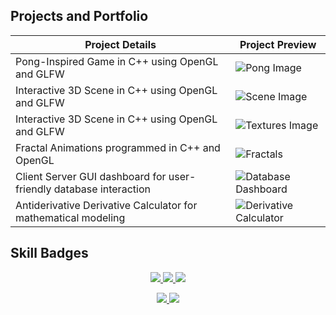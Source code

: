 
## Projects and Portfolio
<!-- TABLE -->
| Project Details | Project Preview |
| --- | --- |
| Pong-Inspired Game in C++ using OpenGL and GLFW | ![Pong Image](https://github.com/sheraadams/nextterm/assets/110789514/242d91fd-93aa-4826-835b-98ccd8d02ff3) |
| Interactive 3D Scene in C++ using OpenGL and GLFW | ![Scene Image](https://github.com/sheraadams/nextterm/assets/110789514/15abcdb6-b4c2-4f31-88cf-97eac57bbc2f) |
| Interactive 3D Scene in C++ using OpenGL and GLFW | ![Textures Image](https://github.com/sheraadams/nextterm/assets/110789514/5a48f49a-1cbb-446e-8e22-7d0aa14cab69) |
| Fractal Animations programmed in C++ and OpenGL | ![Fractals](https://github.com/sheraadams/sheraadams/assets/110789514/1f912288-3f08-481d-aa4f-3509dd846093) |
| Client Server GUI dashboard for user-friendly database interaction | ![Database Dashboard](https://github.com/sheraadams/sheraadams/assets/110789514/8da7181b-9fc0-43ce-8050-1fbdbc1d57c3) |
| Antiderivative Derivative Calculator for mathematical modeling | ![Derivative Calculator](https://github.com/sheraadams/sheraadams/assets/110789514/f6958626-4a69-478e-b70b-c69734823962) |

## Skill Badges

<!-- skills -->
<p align="center">
  <a href="https://skillicons.dev">
    <img src="https://skillicons.dev/icons?i=java,git,ai,ps,eclipse,ae,idea,c,cpp,cs,html,js" />
    <img src="https://skillicons.dev/icons?i=lua,py,qt,vscode,visualstudio,matlab,mysql,linux,r" />
    <img src="https://skillicons.dev/icons?i=pr,ae,css" />
  </a>
</p>

<!-- contributors -->
<p align="center">
  <a href="https://skillicons.dev">
    <img src="https://img.shields.io/badge/all_contributors-32-orange.svg?style=flat-square" />
    <img src="https://komarev.com/ghpvc/?username=sheraadams" />
  </a>
</p>
